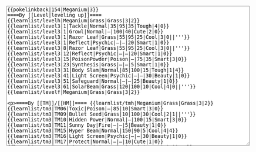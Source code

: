 </p><textarea readonly="" accesskey="," id="wpTextbox1" cols="80" rows="25" style="" class="mw-editfont-monospace" lang="en" dir="ltr" name="wpTextbox1">{{pokelinkback|154|Meganium|3}}
====By [[Level|leveling up]]====
{{learnlist/levelh|Meganium|Grass|Grass|3|2}}
{{learnlist/level3|1|Tackle|Normal|35|95|35|Tough|4|0}}
{{learnlist/level3|1|Growl|Normal|—|100|40|Cute|2|0}}
{{learnlist/level3|1|Razor Leaf|Grass|55|95|25|Cool|3|0||'''}}
{{learnlist/level3|1|Reflect|Psychic|—|—|20|Smart|1|0}}
{{learnlist/level3|8|Razor Leaf|Grass|55|95|25|Cool|3|0||'''}}
{{learnlist/level3|12|Reflect|Psychic|—|—|20|Smart|1|0}}
{{learnlist/level3|15|PoisonPowder|Poison|—|75|35|Smart|3|0}}
{{learnlist/level3|23|Synthesis|Grass|—|—|5|Smart|1|0}}
{{learnlist/level3|31|Body Slam|Normal|85|100|15|Tough|1|4}}
{{learnlist/level3|41|Light Screen|Psychic|—|—|30|Beauty|1|0}}
{{learnlist/level3|51|Safeguard|Normal|—|—|25|Beauty|1|0}}
{{learnlist/level3|61|SolarBeam|Grass|120|100|10|Cool|4|0||'''}}
{{learnlist/levelf|Meganium|Grass|Grass|3|2}}

====By [[TM]]/[[HM]]====
{{learnlist/tmh|Meganium|Grass|Grass|3|2}}
{{learnlist/tm3|TM06|Toxic|Poison|—|85|10|Smart|3|0}}
{{learnlist/tm3|TM09|Bullet Seed|Grass|10|100|30|Cool|2|1||'''}}
{{learnlist/tm3|TM10|Hidden Power|Normal|—|100|15|Smart|3|0}}
{{learnlist/tm3|TM11|Sunny Day|Fire|—|—|5|Beauty|1|0}}
{{learnlist/tm3|TM15|Hyper Beam|Normal|150|90|5|Cool|4|4}}
{{learnlist/tm3|TM16|Light Screen|Psychic|—|—|30|Beauty|1|0}}
{{learnlist/tm3|TM17|Protect|Normal|—|—|10|Cute|1|0}}
{{learnlist/tm3|TM19|Giga Drain|Grass|60|100|5|Smart|2|1||'''}}
{{learnlist/tm3|TM20|Safeguard|Normal|—|—|25|Beauty|1|0}}
{{learnlist/tm3|TM21|Frustration|Normal|—|100|20|Cute|1|0}}
{{learnlist/tm3|TM22|SolarBeam|Grass|120|100|10|Cool|4|0||'''}}
{{learnlist/tm3|TM23|Iron Tail|Steel|100|75|15|Cool|1|4}}
{{learnlist/tm3|TM26|Earthquake|Ground|100|100|10|Tough|1|3}}
{{learnlist/tm3|TM27|Return|Normal|—|100|20|Cute|1|0}}
{{learnlist/tm3|TM32|Double Team|Normal|—|—|15|Cool|2|0}}
{{learnlist/tm3|TM33|Reflect|Psychic|—|—|20|Smart|1|0}}
{{learnlist/tm3|TM42|Facade|Normal|70|100|20|Cute|2|0}}
{{learnlist/tm3|TM43|Secret Power|Normal|70|100|20|Smart|1|0}}
{{learnlist/tm3|TM44|Rest|Psychic|—|—|10|Cute|2|0}}
{{learnlist/tm3|TM45|Attract|Normal|—|100|15|Cute|2|0}}
{{learnlist/tm3|HM01|Cut|Normal|50|95|30|Cool|2|1}}
{{learnlist/tm3|HM04|Strength|Normal|80|100|15|Tough|2|1}}
{{learnlist/tm3|HM05|Flash|Normal|—|70|20|Beauty|3|0}}
{{learnlist/tm3|HM06|Rock Smash|Fighting|20|100|15|Tough|1|0}}
{{learnlist/tmf|Meganium|Grass|Grass|3|2}}

====By {{pkmn|breeding}}====
{{learnlist/breedh|Meganium|Grass|Grass|3|2}}
{{learnlist/breed3|{{MSP/3|158|Totodile}}|AncientPower|Rock|60|100|5|Tough|1|0|*}}
{{learnlist/breed3|{{MSP/3|286|Breloom}}|Counter|Fighting|—|100|20|Tough|2|0}}
{{learnlist/breed3|{{MSP/3|007|Squirtle}}{{MSP/3|270|Lotad}}|Flail|Normal|—|100|15|Cute|1|0|*}}
{{learnlist/breed3|{{MSP/3|315|Roselia}}|GrassWhistle|Grass|—|55|15|Smart|1|3}}
{{learnlist/breed3|{{MSP/3|114|Tangela}}{{MSP/3|191|Sunkern}}{{MSP/3|192|Sunflora}}{{MSP/3|315|Roselia}}{{MSP/3|331|Cacnea}}{{MSP/3|332|Cacturne}}|Ingrain|Grass|—|—|20|Smart|1|0}}
{{learnlist/breed3|{{MSP/3|001|Bulbasaur}}{{MSP/3|002|Ivysaur}}{{MSP/3|003|Venusaur}}{{MSP/3|102|Exeggcute}}{{MSP/3|187|Hoppip}}{{MSP/3|188|Skiploom}}&lt;br>{{MSP/3|189|Jumpluff}}{{MSP/3|285|Shroomish}}{{MSP/3|286|Breloom}}{{MSP/3|315|Roselia}}{{MSP/3|331|Cacnea}}{{MSP/3|332|Cacturne}}|Leech Seed|Grass|—|90|10|Smart|2|2}}
{{learnlist/breed3|{{MSP/3|270|Lotad}}{{MSP/3|271|Lombre}}{{MSP/3|272|Ludicolo}}{{MSP/3|273|Seedot}}{{MSP/3|274|Nuzleaf}}{{MSP/3|275|Shiftry}}|Nature Power|Normal|—|—|20|Beauty|1|0}}
{{learnlist/breed3|{{MSP/3|001|Bulbasaur}}{{MSP/3|002|Ivysaur}}{{MSP/3|003|Venusaur}}{{MSP/3|069|Bellsprout}}{{MSP/3|070|Weepinbell}}{{MSP/3|071|Victreebel}}&lt;br>{{MSP/3|114|Tangela}}|Vine Whip|Grass|35|100|10|Cool|4|0||'''}}
{{learnlist/breedf|Meganium|Grass|Grass|3|2}}

====By [[Move Tutor|tutoring]]====
{{learnlist/tutorh|Meganium|Grass|Grass|3|2}}
{{learnlist/tutor3|Body Slam|Normal|85|100|15|Tough|1|4|||yes|yes|yes}}
{{learnlist/tutor3|Counter|Fighting|—|100|20|Tough|2|0|||yes|yes|no}}
{{learnlist/tutor3|Double-Edge|Normal|120|100|15|Tough|6|0|||yes|yes|yes}}
{{learnlist/tutor3|Endure|Normal|—|—|10|Tough|2|0|||no|yes|no}}
{{learnlist/tutor3|Fury Cutter|Bug|10|95|20|Cool|3|0|||no|yes|no}}
{{learnlist/tutor3|Mimic|Normal|—|—|10|Cute|1|0|||yes|yes|yes}}
{{learnlist/tutor3|Mud-Slap|Ground|20|100|10|Cute|2|1|||no|yes|no}}
{{learnlist/tutor3|Sleep Talk|Normal|—|—|10|Cute|3|0|||no|yes|no}}
{{learnlist/tutor3|Snore|Normal|40|100|15|Cute|4|0|||no|yes|no}}
{{learnlist/tutor3|Substitute|Normal|—|—|10|Smart|2|0|||yes|yes|yes}}
{{learnlist/tutor3|Swagger|Normal|—|90|15|Cute|2|0|||no|yes|yes}}
{{learnlist/tutor3|Swords Dance|Normal|—|—|30|Beauty|1|0|||yes|yes|no}}
{{learnlist/tutorf|Meganium|Grass|Grass|3|2}}

====By a prior [[evolution]]====
{{Learnlist/prevoh|Meganium|Grass|Grass|3|2}}
{{Learnlist/prevo3|152|Chikorita|e||||Frenzy Plant|Grass|150|90|5|Cool|4|4|'''|XD}}
{{Learnlist/prevof|Meganium|Grass|Grass|3|2}}

[[it:Meganium/Mosse apprese in terza generazione]]
[[zh:大竺葵/第三世代招式表]]
